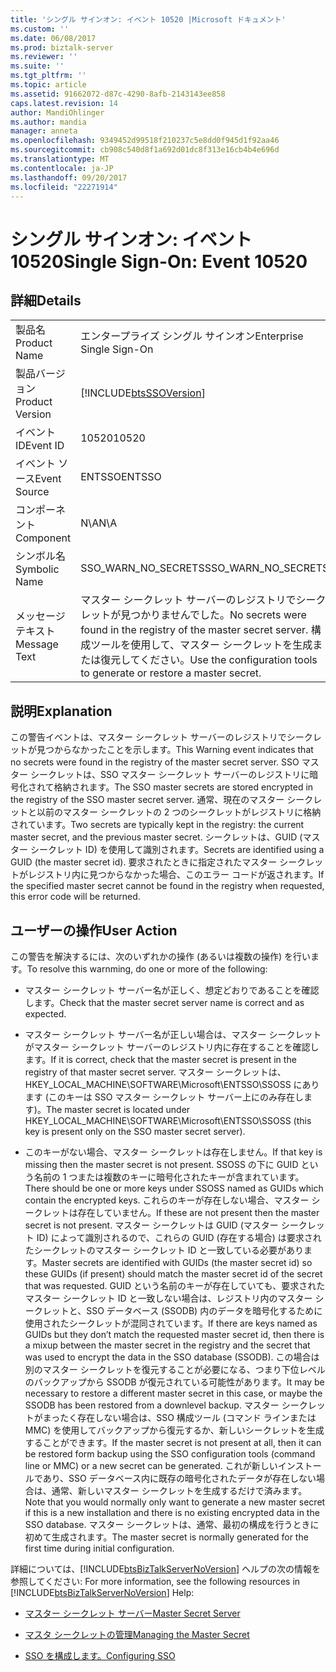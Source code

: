 ```yaml
---
title: 'シングル サインオン: イベント 10520 |Microsoft ドキュメント'
ms.custom: ''
ms.date: 06/08/2017
ms.prod: biztalk-server
ms.reviewer: ''
ms.suite: ''
ms.tgt_pltfrm: ''
ms.topic: article
ms.assetid: 91662072-d87c-4290-8afb-2143143ee858
caps.latest.revision: 14
author: MandiOhlinger
ms.author: mandia
manager: anneta
ms.openlocfilehash: 9349452d99518f210237c5e8dd0f945d1f92aa46
ms.sourcegitcommit: cb908c540d8f1a692d01dc8f313e16cb4b4e696d
ms.translationtype: MT
ms.contentlocale: ja-JP
ms.lasthandoff: 09/20/2017
ms.locfileid: "22271914"
---
```

# <a name="single-sign-on-event-10520"></a><span data-ttu-id="10f79-102">シングル サインオン: イベント 10520</span><span class="sxs-lookup"><span data-stu-id="10f79-102">Single Sign-On: Event 10520</span></span>
## <a name="details"></a><span data-ttu-id="10f79-103">詳細</span><span class="sxs-lookup"><span data-stu-id="10f79-103">Details</span></span>  
  
|||  
|-|-|  
|<span data-ttu-id="10f79-104">製品名</span><span class="sxs-lookup"><span data-stu-id="10f79-104">Product Name</span></span>|<span data-ttu-id="10f79-105">エンタープライズ シングル サインオン</span><span class="sxs-lookup"><span data-stu-id="10f79-105">Enterprise Single Sign-On</span></span>|  
|<span data-ttu-id="10f79-106">製品バージョン</span><span class="sxs-lookup"><span data-stu-id="10f79-106">Product Version</span></span>|[!INCLUDE[btsSSOVersion](../includes/btsssoversion-md.md)]|  
|<span data-ttu-id="10f79-107">イベント ID</span><span class="sxs-lookup"><span data-stu-id="10f79-107">Event ID</span></span>|<span data-ttu-id="10f79-108">10520</span><span class="sxs-lookup"><span data-stu-id="10f79-108">10520</span></span>|  
|<span data-ttu-id="10f79-109">イベント ソース</span><span class="sxs-lookup"><span data-stu-id="10f79-109">Event Source</span></span>|<span data-ttu-id="10f79-110">ENTSSO</span><span class="sxs-lookup"><span data-stu-id="10f79-110">ENTSSO</span></span>|  
|<span data-ttu-id="10f79-111">コンポーネント</span><span class="sxs-lookup"><span data-stu-id="10f79-111">Component</span></span>|<span data-ttu-id="10f79-112">N\A</span><span class="sxs-lookup"><span data-stu-id="10f79-112">N\A</span></span>|  
|<span data-ttu-id="10f79-113">シンボル名</span><span class="sxs-lookup"><span data-stu-id="10f79-113">Symbolic Name</span></span>|<span data-ttu-id="10f79-114">SSO_WARN_NO_SECRETS</span><span class="sxs-lookup"><span data-stu-id="10f79-114">SSO_WARN_NO_SECRETS</span></span>|  
|<span data-ttu-id="10f79-115">メッセージ テキスト</span><span class="sxs-lookup"><span data-stu-id="10f79-115">Message Text</span></span>|<span data-ttu-id="10f79-116">マスター シークレット サーバーのレジストリでシークレットが見つかりませんでした。</span><span class="sxs-lookup"><span data-stu-id="10f79-116">No secrets were found in the registry of the master secret server.</span></span> <span data-ttu-id="10f79-117">構成ツールを使用して、マスター シークレットを生成または復元してください。</span><span class="sxs-lookup"><span data-stu-id="10f79-117">Use the configuration tools to generate or restore a master secret.</span></span>|  
  
## <a name="explanation"></a><span data-ttu-id="10f79-118">説明</span><span class="sxs-lookup"><span data-stu-id="10f79-118">Explanation</span></span>  
 <span data-ttu-id="10f79-119">この警告イベントは、マスター シークレット サーバーのレジストリでシークレットが見つからなかったことを示します。</span><span class="sxs-lookup"><span data-stu-id="10f79-119">This Warning event indicates that no secrets were found in the registry of the master secret server.</span></span> <span data-ttu-id="10f79-120">SSO マスター シークレットは、SSO マスター シークレット サーバーのレジストリに暗号化されて格納されます。</span><span class="sxs-lookup"><span data-stu-id="10f79-120">The SSO master secrets are stored encrypted in the registry of the SSO master secret server.</span></span> <span data-ttu-id="10f79-121">通常、現在のマスター シークレットと以前のマスター シークレットの 2 つのシークレットがレジストリに格納されています。</span><span class="sxs-lookup"><span data-stu-id="10f79-121">Two secrets are typically kept in the registry: the current master secret, and the previous master secret.</span></span> <span data-ttu-id="10f79-122">シークレットは、GUID (マスター シークレット ID) を使用して識別されます。</span><span class="sxs-lookup"><span data-stu-id="10f79-122">Secrets are identified using a GUID (the master secret id).</span></span> <span data-ttu-id="10f79-123">要求されたときに指定されたマスター シークレットがレジストリ内に見つからなかった場合、このエラー コードが返されます。</span><span class="sxs-lookup"><span data-stu-id="10f79-123">If the specified master secret cannot be found in the registry when requested, this error code will be returned.</span></span>  
  
## <a name="user-action"></a><span data-ttu-id="10f79-124">ユーザーの操作</span><span class="sxs-lookup"><span data-stu-id="10f79-124">User Action</span></span>  
 <span data-ttu-id="10f79-125">この警告を解決するには、次のいずれかの操作 (あるいは複数の操作) を行います。</span><span class="sxs-lookup"><span data-stu-id="10f79-125">To resolve this warnming, do one or more of the following:</span></span>  
  
-   <span data-ttu-id="10f79-126">マスター シークレット サーバー名が正しく、想定どおりであることを確認します。</span><span class="sxs-lookup"><span data-stu-id="10f79-126">Check that the master secret server name is correct and as expected.</span></span>  
  
-   <span data-ttu-id="10f79-127">マスター シークレット サーバー名が正しい場合は、マスター シークレットがマスター シークレット サーバーのレジストリ内に存在することを確認します。</span><span class="sxs-lookup"><span data-stu-id="10f79-127">If it is correct, check that the master secret is present in the registry of that master secret server.</span></span> <span data-ttu-id="10f79-128">マスター シークレットは、HKEY_LOCAL_MACHINE\SOFTWARE\Microsoft\ENTSSO\SSOSS にあります (このキーは SSO マスター シークレット サーバー上にのみ存在します)。</span><span class="sxs-lookup"><span data-stu-id="10f79-128">The master secret is located under HKEY_LOCAL_MACHINE\SOFTWARE\Microsoft\ENTSSO\SSOSS (this key is present only on the SSO master secret server).</span></span>  
  
-   <span data-ttu-id="10f79-129">このキーがない場合、マスター シークレットは存在しません。</span><span class="sxs-lookup"><span data-stu-id="10f79-129">If that key is missing then the master secret is not present.</span></span> <span data-ttu-id="10f79-130">SSOSS の下に GUID という名前の 1 つまたは複数のキーに暗号化されたキーが含まれています。</span><span class="sxs-lookup"><span data-stu-id="10f79-130">There should be one or more keys under SSOSS named as GUIDs which contain the encrypted keys.</span></span> <span data-ttu-id="10f79-131">これらのキーが存在しない場合、マスター シークレットは存在していません。</span><span class="sxs-lookup"><span data-stu-id="10f79-131">If these are not present then the master secret is not present.</span></span> <span data-ttu-id="10f79-132">マスター シークレットは GUID (マスター シークレット ID) によって識別されるので、これらの GUID (存在する場合) は要求されたシークレットのマスター シークレット ID と一致している必要があります。</span><span class="sxs-lookup"><span data-stu-id="10f79-132">Master secrets are identified with GUIDs (the master secret id) so these GUIDs (if present) should match the master secret id of the secret that was requested.</span></span> <span data-ttu-id="10f79-133">GUID という名前のキーが存在していても、要求されたマスター シークレット ID と一致しない場合は、レジストリ内のマスター シークレットと、SSO データベース (SSODB) 内のデータを暗号化するために使用されたシークレットが混同されています。</span><span class="sxs-lookup"><span data-stu-id="10f79-133">If there are keys named as GUIDs but they don’t match the requested master secret id, then there is a mixup between the master secret in the registry and the secret that was used to encrypt the data in the SSO database (SSODB).</span></span> <span data-ttu-id="10f79-134">この場合は別のマスター シークレットを復元することが必要になる、つまり下位レベルのバックアップから SSODB が復元されている可能性があります。</span><span class="sxs-lookup"><span data-stu-id="10f79-134">It may be necessary to restore a different master secret in this case, or maybe the SSODB has been restored from a downlevel backup.</span></span> <span data-ttu-id="10f79-135">マスター シークレットがまったく存在しない場合は、SSO 構成ツール (コマンド ラインまたは MMC) を使用してバックアップから復元するか、新しいシークレットを生成することができます。</span><span class="sxs-lookup"><span data-stu-id="10f79-135">If the master secret is not present at all, then it can be restored form backup using the SSO configuration tools (command line or MMC) or a new secret can be generated.</span></span> <span data-ttu-id="10f79-136">これが新しいインストールであり、SSO データベース内に既存の暗号化されたデータが存在しない場合は、通常、新しいマスター シークレットを生成するだけで済みます。</span><span class="sxs-lookup"><span data-stu-id="10f79-136">Note that you would normally only want to generate a new master secret if this is a new installation and there is no existing encrypted data in the SSO database.</span></span> <span data-ttu-id="10f79-137">マスター シークレットは、通常、最初の構成を行うときに初めて生成されます。</span><span class="sxs-lookup"><span data-stu-id="10f79-137">The master secret is normally generated for the first time during initial configuration.</span></span>  
  
 <span data-ttu-id="10f79-138">詳細については、[!INCLUDE[btsBizTalkServerNoVersion](../includes/btsbiztalkservernoversion-md.md)] ヘルプの次の情報を参照してください: </span><span class="sxs-lookup"><span data-stu-id="10f79-138">For more information, see the following resources in [!INCLUDE[btsBizTalkServerNoVersion](../includes/btsbiztalkservernoversion-md.md)] Help:</span></span>  
  
-   [<span data-ttu-id="10f79-139">マスター シークレット サーバー</span><span class="sxs-lookup"><span data-stu-id="10f79-139">Master Secret Server</span></span>](../core/master-secret-server.md)  
  
-   [<span data-ttu-id="10f79-140">マスタ シークレットの管理</span><span class="sxs-lookup"><span data-stu-id="10f79-140">Managing the Master Secret</span></span>](../core/managing-the-master-secret.md)  
  
-   [<span data-ttu-id="10f79-141">SSO を構成します。</span><span class="sxs-lookup"><span data-stu-id="10f79-141">Configuring SSO</span></span>](../core/configuring-sso.md)